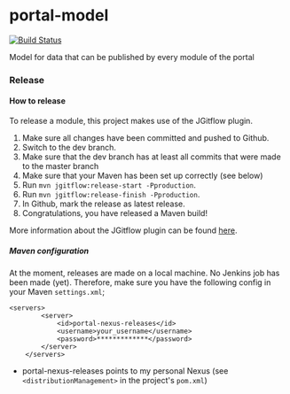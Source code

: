 # portal-model
[![Build Status](https://server.stijnhooft.be/jenkins/buildStatus/icon?job=portal-model/master)](https://server.stijnhooft.be/jenkins/job/portal-model/job/master/)

Model for data that can be published by every module of the portal

### Release
#### How to release
To release a module, this project makes use of the JGitflow plugin.

1. Make sure all changes have been committed and pushed to Github.
1. Switch to the dev branch.
1. Make sure that the dev branch has at least all commits that were made to the master branch
1. Make sure that your Maven has been set up correctly (see below)
1. Run `mvn jgitflow:release-start -Pproduction`.
1. Run `mvn jgitflow:release-finish -Pproduction`.
1. In Github, mark the release as latest release.
1. Congratulations, you have released a Maven build!

More information about the JGitflow plugin can be found [here](https://gist.github.com/lemiorhan/97b4f827c08aed58a9d8).

##### Maven configuration
At the moment, releases are made on a local machine. No Jenkins job has been made (yet).
Therefore, make sure you have the following config in your Maven `settings.xml`;

````$xml
<servers>
		<server>
			<id>portal-nexus-releases</id>
			<username>your_username</username>
            <password>*************</password>
		</server>
	</servers>
````
* portal-nexus-releases points to my personal Nexus (see `<distributionManagement>` in the project's `pom.xml`)
